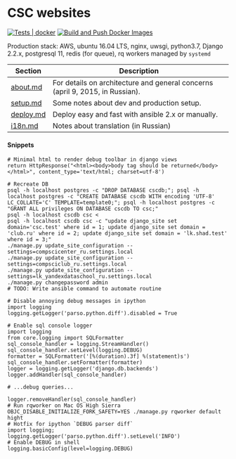 # CSC websites

[![Tests | docker](https://github.com/cscenter/lms/actions/workflows/tests.yml/badge.svg)](https://github.com/cscenter/lms/actions/workflows/tests.yml) 
[![Build and Push Docker Images](https://github.com/cscenter/lms/actions/workflows/build.yml/badge.svg)](https://github.com/cscenter/lms/actions/workflows/build.yml)

Production stack: AWS, ubuntu 16.04 LTS, nginx, uwsgi, python3.7, Django 2.2.x, postgresql 11, redis (for queue), rq workers managed by `systemd`

Section | Description
--- | ---
[about.md](https://github.com/cscenter/site/tree/master/docs/about.md) | For details on architecture and general concerns (april 9, 2015, in Russian).
[setup.md](https://github.com/cscenter/site/tree/master/docs/setup.md) | Some notes about dev and production setup.
[deploy.md](https://github.com/cscenter/site/tree/master/docs/deploy.md) | Deploy easy and fast with ansible 2.x or manually.
[i18n.md](https://github.com/cscenter/site/tree/master/docs/i18n.md) | Notes about translation (in Russian)


#### Snippets

```
# Minimal html to render debug toolbar in django views 
return HttpResponse("<html><body>body tag should be returned</body></html>", content_type='text/html; charset=utf-8')

# Recreate DB
psql -h localhost postgres -c "DROP DATABASE cscdb;"; psql -h localhost postgres -c "CREATE DATABASE cscdb WITH encoding 'UTF-8' LC_COLLATE='C' TEMPLATE=template0;"; psql -h localhost postgres -c "GRANT ALL privileges ON DATABASE cscdb TO csc;"
psql -h localhost cscdb csc < 
psql -h localhost cscdb csc -c "update django_site set domain='csc.test' where id = 1; update django_site set domain = 'club.ru' where id = 2; update django_site set domain = 'lk.shad.test' where id = 3;"
./manage.py update_site_configuration --settings=compscicenter_ru.settings.local
./manage.py update_site_configuration --settings=compsciclub_ru.settings.local
./manage.py update_site_configuration --settings=lk_yandexdataschool_ru.settings.local
./manage.py changepassword admin
# TODO: Write ansible command to automate routine

# Disable annoying debug messages in ipython
import logging
logging.getLogger('parso.python.diff').disabled = True

# Enable sql console logger
import logging
from core.logging import SQLFormatter
sql_console_handler = logging.StreamHandler()
sql_console_handler.setLevel(logging.DEBUG)
formatter = SQLFormatter('[%(duration).3f] %(statement)s')
sql_console_handler.setFormatter(formatter)
logger = logging.getLogger('django.db.backends')
logger.addHandler(sql_console_handler)

# ...debug queries...

logger.removeHandler(sql_console_handler)
# Run rqworker on Mac OS High Sierra
OBJC_DISABLE_INITIALIZE_FORK_SAFETY=YES ./manage.py rqworker default hight
# Hotfix for ipython `DEBUG parser diff`
import logging; logging.getLogger('parso.python.diff').setLevel('INFO')
# Enable DEBUG in shell
logging.basicConfig(level=logging.DEBUG)  
```

